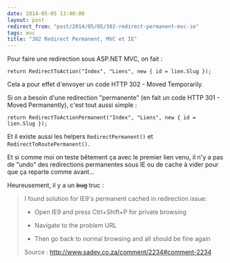 ```yaml
---
date: 2014-05-05 13:40:00
layout: post
redirect_from: "post/2014/05/05/302-redirect-permanent-mvc-ie"
tags: mvc
title: "302 Redirect Permanent, MVC et IE"
---
```


Pour faire une redirection sous ASP.NET MVC, on fait :

```
return RedirectToAction("Index", "Liens", new { id = lien.Slug });
```

Cela a pour effet d'envoyer un code HTTP 302 - Moved Temporarily.

Si on a besoin d'une redirection "permanente" (en fait un code HTTP 301 - Moved
Permanently), c'est tout aussi simple :

```
return RedirectToActionPermanent("Index", "Liens", new { id = lien.Slug });
```

Et il existe aussi les helpers `RedirectPermanent()` et
`RedirectToRoutePermanent()`.

Et si comme moi on teste bêtement ça avec le premier lien venu, il n'y a pas de
"undo" des redirections permanentes sous IE ou de cache à vider pour que ça
reparte comme avant...

Heureusement, il y a un <s>bug</s> truc :

> I found solution for IE9's permanent cached in redirection issue:
>
> - Open IE9 and press Ctrl+Shift+P for private browsing
>
> - Navigate to the problem URL
>
> - Then go back to normal browsing and all should be fine again
>
> Source : <http://www.sadev.co.za/comment/2234#comment-2234>
